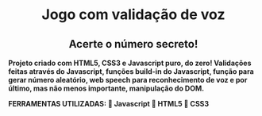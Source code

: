 <h1 align="center">Jogo com validação de voz</h1>
<h2 align="center">Acerte o número secreto!</h2>
<p><strong>Projeto criado com HTML5, CSS3 e Javascript puro, do zero! Validações feitas através do Javascript, funções build-in do Javascript, 
função para gerar número aleatório, web speech para reconhecimento de voz e por último, mas não menos importante, manipulação do DOM.

FERRAMENTAS UTILIZADAS:
:hammer: Javascript
:hammer: HTML5
:hammer: CSS3
